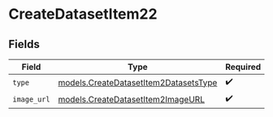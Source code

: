 # CreateDatasetItem22


## Fields

| Field                                                                                | Type                                                                                 | Required                                                                             | Description                                                                          |
| ------------------------------------------------------------------------------------ | ------------------------------------------------------------------------------------ | ------------------------------------------------------------------------------------ | ------------------------------------------------------------------------------------ |
| `type`                                                                               | [models.CreateDatasetItem2DatasetsType](../models/createdatasetitem2datasetstype.md) | :heavy_check_mark:                                                                   | N/A                                                                                  |
| `image_url`                                                                          | [models.CreateDatasetItem2ImageURL](../models/createdatasetitem2imageurl.md)         | :heavy_check_mark:                                                                   | N/A                                                                                  |